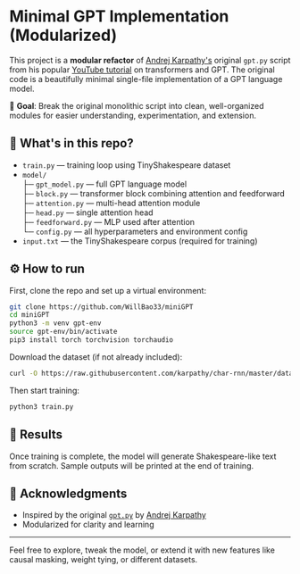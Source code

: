 # Minimal GPT Implementation (Modularized)

This project is a **modular refactor** of [Andrej Karpathy's](https://github.com/karpathy/ng-video-lecture) original `gpt.py` script from his popular [YouTube tutorial](https://youtu.be/kCc8FmEb1nY) on transformers and GPT. The original code is a beautifully minimal single-file implementation of a GPT language model.

🎯 **Goal**: Break the original monolithic script into clean, well-organized modules for easier understanding, experimentation, and extension.

## 🧠 What's in this repo?

- `train.py` — training loop using TinyShakespeare dataset
- `model/`  
  ├─ `gpt_model.py` — full GPT language model  
  ├─ `block.py` — transformer block combining attention and feedforward  
  ├─ `attention.py` — multi-head attention module  
  ├─ `head.py` — single attention head  
  ├─ `feedforward.py` — MLP used after attention  
  └─ `config.py` — all hyperparameters and environment config
- `input.txt` — the TinyShakespeare corpus (required for training)

## ⚙️ How to run

First, clone the repo and set up a virtual environment:

```bash
git clone https://github.com/WillBao33/miniGPT
cd miniGPT
python3 -m venv gpt-env
source gpt-env/bin/activate
pip3 install torch torchvision torchaudio
```

Download the dataset (if not already included):
```bash
curl -O https://raw.githubusercontent.com/karpathy/char-rnn/master/data/tinyshakespeare/input.txt
```

Then start training:
```bash
python3 train.py
```

## 🧪 Results

Once training is complete, the model will generate Shakespeare-like text from scratch. Sample outputs will be printed at the end of training.

## 🙌 Acknowledgments

- Inspired by the original [`gpt.py`](https://github.com/karpathy/ng-video-lecture/blob/master/gpt.py) by [Andrej Karpathy](https://github.com/karpathy)
- Modularized for clarity and learning

---

Feel free to explore, tweak the model, or extend it with new features like causal masking, weight tying, or different datasets.
